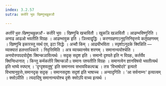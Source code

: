 ```yaml
---
index: 3.2.57
sutra: कर्तरि भुवः खिष्णुच्खुकञौ

---
```

_कर्तरि भुवः खिष्णुच्खुकञौ_ - कर्तरि भुवः । खिष्णुचि खचावितौ । खुकञि खञावितौ । आढम्भविष्णुरिति । अनाढ आढओ भवतीति विग्रहः । आढम्भावुक इति । ञित्त्वाद्वृद्धिः । करणग्रहणाऽनुवृत्तिनिवृत्तये कर्तृग्रहणमम् । खिष्णुचि इकारस्तु व्यर्थ एव, इटा सिद्धेः । अच्वौ किम्  । आढ्यीभविता । स्पृशोऽनुदके क्विन्निति —  व्याक्यातं हलन्ताधिकारे । निवृत्तिमिति । अत्र व्याख्यानमेव शरणम् । समानान्ययोश्चेति । अनयोरुपपदयोर्दृशः क्विन्कञावित्यर्थः । सदृक् सदृश इति । समानो दृश्यते इति न विग्रहः, कर्तर्येव क्विन्विधानात् । किन्तु कर्मकर्तरि क्विन्कञौ॥ समानः पश्यतीति विग्रहः । समानत्वेन ज्ञानविषयो भवतीत्यर्थ इति भाष्ये स्पष्टम् । 'दृग्दृशवतुषु' इति समानस्य सभावविकल्पऋ । तत्र 'विभाषोदरे' इत्यतो विभाषानुवृत्तेः,समानदृक् सदृक् । समानसदृशः सदृश॑ इति भाषाच्च । अन्यादृगिति । 'आ सर्वनाम्नः' इत्यात्वम् । क्सोऽपीति । त्यदादिषु समानान्ययोश्च दृशेः क्सोऽपि वाच्य इत्यर्थः । 
